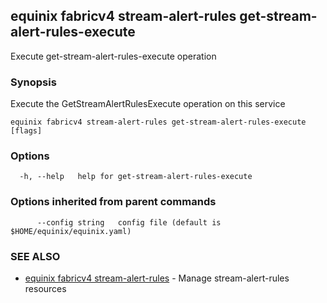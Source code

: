 ## equinix fabricv4 stream-alert-rules get-stream-alert-rules-execute

Execute get-stream-alert-rules-execute operation

### Synopsis

Execute the GetStreamAlertRulesExecute operation on this service

```
equinix fabricv4 stream-alert-rules get-stream-alert-rules-execute [flags]
```

### Options

```
  -h, --help   help for get-stream-alert-rules-execute
```

### Options inherited from parent commands

```
      --config string   config file (default is $HOME/equinix/equinix.yaml)
```

### SEE ALSO

* [equinix fabricv4 stream-alert-rules](equinix_fabricv4_stream-alert-rules.md)	 - Manage stream-alert-rules resources

